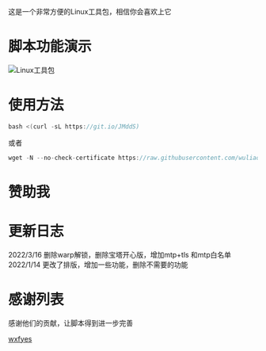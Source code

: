 这是一个非常方便的Linux工具包，相信你会喜欢上它

# 脚本功能演示

![Linux工具包](https://user-images.githubusercontent.com/59786070/147936381-8a7ab098-65aa-4b32-a48e-a5fb96966cd6.png)

# 使用方法
```go
bash <(curl -sL https://git.io/JMddS)
```
或者
```go
wget -N --no-check-certificate https://raw.githubusercontent.com/wuliao1223/kjjb/main/kjjb.sh && bash kjjb.sh
```
# 赞助我

# 更新日志
2022/3/16 删除warp解锁，删除宝塔开心版，增加mtp+tls 和mtp白名单
2022/1/14 更改了排版，增加一些功能，删除不需要的功能
# 感谢列表
感谢他们的贡献，让脚本得到进一步完善

[wxfyes](https://github.com/wxfyes/bt)



